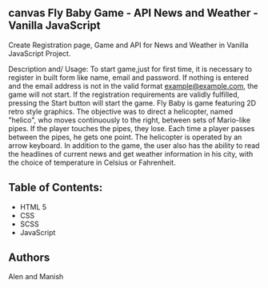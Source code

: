 ## canvas Fly Baby Game - API News and Weather - Vanilla JavaScript

Create Registration page, Game and API for News and Weather in Vanilla JavaScript Project.

Description and/ Usage:
To start game,just for first time, it is necessary to register in built form like name, email and password.
If nothing is entered and the email address is not in the valid format example@example.com, the game will not start. If the registration requirements are validly fulfilled, pressing the Start button will start the game.
Fly Baby is game featuring 2D retro style graphics. The objective was to direct a helicopter, named "helico", who moves continuously to the right, between sets of Mario-like pipes. If the player touches the pipes, they lose. Each time a player passes between the pipes, he gets one point.
The helicopter is operated by an arrow keyboard.
In addition to the game, the user also has the ability to read the headlines of current news and get weather information in his city, with the choice of temperature in Celsius or Fahrenheit.

## Table of Contents:
- HTML 5
- CSS
- SCSS
- JavaScript


## Authors
Alen and Manish